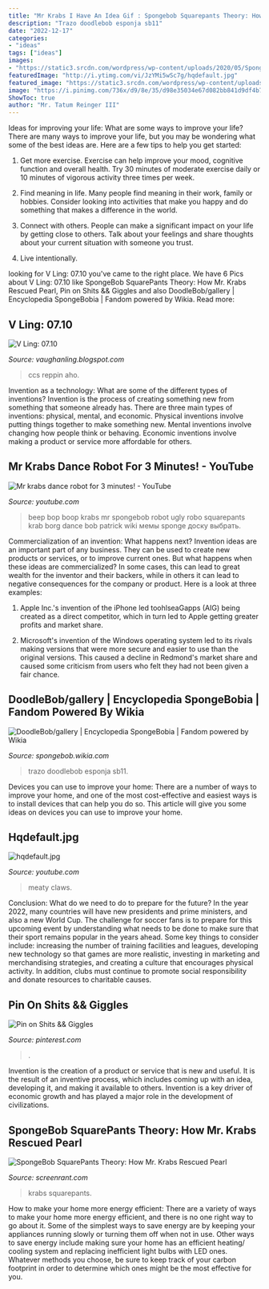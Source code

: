 ```yaml
---
title: "Mr Krabs I Have An Idea Gif : Spongebob Squarepants Theory: How Mr. Krabs Rescued Pearl"
description: "Trazo doodlebob esponja sb11"
date: "2022-12-17"
categories:
- "ideas"
tags: ["ideas"]
images:
- "https://static3.srcdn.com/wordpress/wp-content/uploads/2020/05/SpongeBob-SquarePants-theory-How-Mr-Krabs-rescued-Pearl.jpg"
featuredImage: "http://i.ytimg.com/vi/JzYMi5wSc7g/hqdefault.jpg"
featured_image: "https://static3.srcdn.com/wordpress/wp-content/uploads/2020/05/SpongeBob-SquarePants-theory-How-Mr-Krabs-rescued-Pearl.jpg"
image: "https://i.pinimg.com/736x/d9/8e/35/d98e35034e67d082bb841d9df4b74272.jpg"
ShowToc: true
author: "Mr. Tatum Reinger III"
---
```



Ideas for improving your life: What are some ways to improve your life?
There are many ways to improve your life, but you may be wondering what some of the best ideas are. Here are a few tips to help you get started:
1. Get more exercise. Exercise can help improve your mood, cognitive function and overall health. Try 30 minutes of moderate exercise daily or 10 minutes of vigorous activity three times per week.

2. Find meaning in life. Many people find meaning in their work, family or hobbies. Consider looking into activities that make you happy and do something that makes a difference in the world.

3. Connect with others. People can make a significant impact on your life by getting close to others. Talk about your feelings and share thoughts about your current situation with someone you trust.

4. Live intentionally.

	

		
looking for V Ling: 07.10 you've came to the right place. We have 6 Pics about V Ling: 07.10 like SpongeBob SquarePants Theory: How Mr. Krabs Rescued Pearl, Pin on Shits &amp;&amp; Giggles and also DoodleBob/gallery | Encyclopedia SpongeBobia | Fandom powered by Wikia. Read more:
		
    
## V Ling: 07.10

<img loading=lazy src="https://4.bp.blogspot.com/_annTPGBcsB4/TDvwuoOc3oI/AAAAAAAADyQ/zeWzKmlkp10/s400/IMGP3918.JPG" onerror="this.onerror=null;this.src='https://tse3.mm.bing.net/th?id=OIP.u___9xuvkmAtwB9YktWa9wAAAA&amp;pid=15.1';" alt="V Ling: 07.10">

_Source: vaughanling.blogspot.com_

>ccs reppin aho. 

	

Invention as a technology: What are some of the different types of inventions?
Invention is the process of creating something new from something that someone already has. There are three main types of inventions: physical, mental, and economic. Physical inventions involve putting things together to make something new. Mental inventions involve changing how people think or behaving. Economic inventions involve making a product or service more affordable for others.

    
## Mr Krabs Dance Robot For 3 Minutes! - YouTube

<img loading=lazy src="http://i.ytimg.com/vi/Qm1edxnM8Xc/hqdefault.jpg" onerror="this.onerror=null;this.src='https://tse3.mm.bing.net/th?id=OIP.APoP91PEdL4ggkfgb2oWewHaFj&amp;pid=15.1';" alt="Mr krabs dance robot for 3 minutes! - YouTube">

_Source: youtube.com_

>beep bop boop krabs mr spongebob robot ugly robo squarepants krab borg dance bob patrick wiki мемы sponge доску выбрать. 

	

Commercialization of an invention: What happens next?
Invention ideas are an important part of any business. They can be used to create new products or services, or to improve current ones. But what happens when these ideas are commercialized? In some cases, this can lead to great wealth for the inventor and their backers, while in others it can lead to negative consequences for the company or product. Here is a look at three examples:
1. Apple Inc.'s invention of the iPhone led toohlseaGapps (AIG) being created as a direct competitor, which in turn led to Apple getting greater profits and market share.

2. Microsoft's invention of the Windows operating system led to its rivals making versions that were more secure and easier to use than the original versions. This caused a decline in Redmond's market share and caused some criticism from users who felt they had not been given a fair chance.

    
## DoodleBob/gallery | Encyclopedia SpongeBobia | Fandom Powered By Wikia

<img loading=lazy src="http://vignette1.wikia.nocookie.net/spongebob/images/e/e6/SB11.png/revision/latest?cb=20130805202601" onerror="this.onerror=null;this.src='https://tse2.mm.bing.net/th?id=OIP.VJrWBWUA_F90heAmLsffVQHaFj&amp;pid=15.1';" alt="DoodleBob/gallery | Encyclopedia SpongeBobia | Fandom powered by Wikia">

_Source: spongebob.wikia.com_

>trazo doodlebob esponja sb11. 

	

Devices you can use to improve your home:
There are a number of ways to improve your home, and one of the most cost-effective and easiest ways is to install devices that can help you do so. This article will give you some ideas on devices you can use to improve your home.

    
## Hqdefault.jpg

<img loading=lazy src="http://i.ytimg.com/vi/JzYMi5wSc7g/hqdefault.jpg" onerror="this.onerror=null;this.src='https://tse4.mm.bing.net/th?id=OIP.YhU3Ta13TyNl8Ofmlpp5iwHaFj&amp;pid=15.1';" alt="hqdefault.jpg">

_Source: youtube.com_

>meaty claws. 

	

Conclusion: What do we need to do to prepare for the future?
In the year 2022, many countries will have new presidents and prime ministers, and also a new World Cup. The challenge for soccer fans is to prepare for this upcoming event by understanding what needs to be done to make sure that their sport remains popular in the years ahead. Some key things to consider include: increasing the number of training facilities and leagues, developing new technology so that games are more realistic, investing in marketing and merchandising strategies, and creating a culture that encourages physical activity. In addition, clubs must continue to promote social responsibility and donate resources to charitable causes.

    
## Pin On Shits &amp;&amp; Giggles

<img loading=lazy src="https://i.pinimg.com/736x/d9/8e/35/d98e35034e67d082bb841d9df4b74272.jpg" onerror="this.onerror=null;this.src='https://tse1.mm.bing.net/th?id=OIP.PSwKEJN1TLspYyKdWE_EfAAAAA&amp;pid=15.1';" alt="Pin on Shits &amp;&amp; Giggles">

_Source: pinterest.com_

>. 

	

Invention is the creation of a product or service that is new and useful. It is the result of an inventive process, which includes coming up with an idea, developing it, and making it available to others. Invention is a key driver of economic growth and has played a major role in the development of civilizations.

    
## SpongeBob SquarePants Theory: How Mr. Krabs Rescued Pearl

<img loading=lazy src="https://static3.srcdn.com/wordpress/wp-content/uploads/2020/05/SpongeBob-SquarePants-theory-How-Mr-Krabs-rescued-Pearl.jpg" onerror="this.onerror=null;this.src='https://tse4.mm.bing.net/th?id=OIP.mvdbjLnC2BLlzo-TPDGE9AHaDt&amp;pid=15.1';" alt="SpongeBob SquarePants Theory: How Mr. Krabs Rescued Pearl">

_Source: screenrant.com_

>krabs squarepants. 

	

How to make your home more energy efficient:
There are a variety of ways to make your home more energy efficient, and there is no one right way to go about it. Some of the simplest ways to save energy are by keeping your appliances running slowly or turning them off when not in use. Other ways to save energy include making sure your home has an efficient heating/ cooling system and replacing inefficient light bulbs with LED ones. Whatever methods you choose, be sure to keep track of your carbon footprint in order to determine which ones might be the most effective for you.


